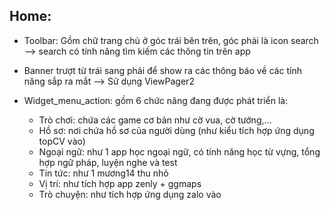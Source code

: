 Home: 
- 
- Toolbar: Gồm chữ trang chủ ở góc trái bên trên, góc phải là icon search
         --> search có tính năng tìm kiếm các thông tin trên app
   
- Banner trượt từ trái sang phải để show ra các thông báo về các tính năng sắp ra mắt
     --> Sử dụng ViewPager2
  
- Widget_menu_action: gồm 6 chức năng đang được phát triển là: 
  + Trò chơi: chứa các game cơ bản như cờ vua, cờ tướng,...
  + Hồ sơ: nơi chứa hồ sơ của người dùng (như kiểu tích hợp ứng dụng topCV vào)    
  + Ngoại ngữ: như 1 app học ngoại ngữ, có tính năng học từ vựng, tổng hợp ngữ pháp, luyện nghe và test
  + Tin tức: như 1 mương14 thu nhỏ
  + Vị trí: như tích hợp app zenly + ggmaps 
  + Trò chuyện: như tích hợp ứng dụng zalo vào